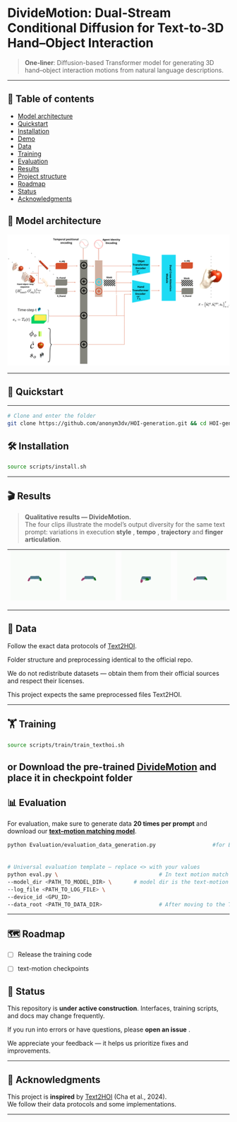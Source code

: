 # DivideMotion: Dual-Stream Conditional Diffusion for Text-to-3D Hand–Object Interaction

> **One‑liner**: Diffusion-based Transformer model for generating 3D hand–object interaction motions from natural language descriptions.



---

## 🧭 Table of contents


* [Model architecture](#-model-architecture)
* [Quickstart](#-quickstart)
* [Installation](#-installation)
* [Demo](#-Results)
* [Data](#-data)
* [Training](#-training)
* [Evaluation](#-evaluation)
* [Results](#-results)
* [Project structure](#-project-structure)
* [Roadmap](#-roadmap)
* [Status](#-status)
* [Acknowledgments](#-Acknowledgments)




## 🧱 Model architecture

![Architecture](assets/pipelinee.png)


---

## 🚀 Quickstart
----
```bash
# Clone and enter the folder
git clone https://github.com/anonym3dv/HOI-generation.git && cd HOI-generation

```

## 🛠️ Installation



```bash
source scripts/install.sh
```

------


## 🎬 Results

> **Qualitative results — DivideMotion.**  
> The four clips illustrate the model’s output diversity for the same text prompt: variations in execution **style** , **tempo** , **trajectory**  and **finger articulation**.  


| [![Demo 1](assets/demo1.gif)](assets/demo1.mp4) | [![Demo 2](assets/demo2.gif)](assets/demo2.mp4) | [![Demo 3](assets/demo3.gif)](assets/demo3.mp4) | [![Demo 4](assets/demo4.gif)](assets/demo4.mp4) |
|---|---|---|---|


---

## 📂 Data

Follow the exact data protocols of [Text2HOI](https://github.com/JunukCha/Text2HOI/tree/main).

Folder structure and preprocessing identical to the official repo.

We do not redistribute datasets — obtain them from their official sources and respect their licenses.

This project expects the same preprocessed files Text2HOI.


---

## 🏋️ Training

```bash
source scripts/train/train_texthoi.sh
```
or Download the pre-trained **[DivideMotion](<MODEL_LINK>)** and place it in checkpoint folder
---

## 📊 Evaluation

For evaluation, make sure to generate data **20 times per prompt** and download our **[text–motion matching model](<MODEL_LINK>)**.


```bash
python Evaluation/evaluation_data_generation.py                  #for Evaluation data on test set


# Universal evaluation template — replace <> with your values
python eval.py \                                # In text motion match folder
--model_dir <PATH_TO_MODEL_DIR> \       # model dir is the text-motion match model downloaded
--log_file <PATH_TO_LOG_FILE> \
--device_id <GPU_ID>  
--data_root <PATH_TO_DATA_DIR>                  # After moving to the Text-motion-match folder 
```

---


## 🗺️ Roadmap

* [ ] Release the training code
* [ ] text-motion checkpoints



## 🚧 Status

This repository is **under active construction**. Interfaces, training scripts, and docs may change frequently.

If you run into errors or have questions, please **open an issue** .

We appreciate your feedback — it helps us prioritize fixes and improvements.

---
## 🙏 Acknowledgments

This project is **inspired** by [Text2HOI](https://github.com/JunukCha/Text2HOI) (Cha et al., 2024).  
We follow their data protocols and some implementations.  


---
